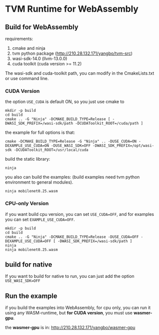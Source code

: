 # TVM Runtime for WebAssembly

## Build for WebAssembly

requirements:

1. cmake and ninja
2. tvm python package (http://210.28.132.171/yangbo/tvm-src)
3. wasi-sdk-14.0 (llvm-13.0.0)
4. cuda toolkit (cuda version >= 11.2)

The wasi-sdk and cuda-toolkit path, you can modify in the CmakeLists.txt or use command line.

### CUDA Version

the option ```USE_CUDA``` is default ON, so you just use cmake to

```shell
mkdir -p build
cd build
cmake .. -G "Ninja" -DCMAKE_BUILD_TYPE=Release [ -DWASI_SDK_PREFIX=/wasi-sdk/path -DCUDAToolkit_ROOT=/cuda/path ]
```

the example for full options is that:

```shell
cmake -DCMAKE_BUILD_TYPE=Release -G "Ninja" .. -DUSE_CUDA=ON -DEXAMPLE_USE_CUDA=ON -DUSE_WASI_SDK=OFF -DWASI_SDK_PREFIX=/opt/wasi-sdk -DCUDAToolkit_ROOT=/usr/local/cuda
```

build the static library:

```shell
ninja
```

you also can build the examples: (build examples need tvm python environment to general modules).

```shell
ninja mobilenet0.25.wasm
```

### CPU-only Version

if you want build cpu version, you can set ```USE_CUDA=OFF```, and for examples you can set ```EXAMPLE_USE_CUDA=OFF```.

```shell
mkdir -p build
cd build
cmake .. -G "Ninja" -DCMAKE_BUILD_TYPE=Release -DUSE_CUDA=OFF -DEXAMPLE_USE_CUDA=OFF [ -DWASI_SDK_PREFIX=/wasi-sdk/path ]
ninja
ninja mobilenet0.25.wasm
```

## build for native

If you want to build for native to run, you can just add the option  ```USE_WASI_SDK=OFF```


## Run the example

if you build the examples into WebAssembly, for cpu only, you can run it using any WASM-runtime, but **for CUDA version**, you must use **wasmer-gpu**.

the **wasmer-gpu** is in: http://210.28.132.171/yangbo/wasmer-gpu

